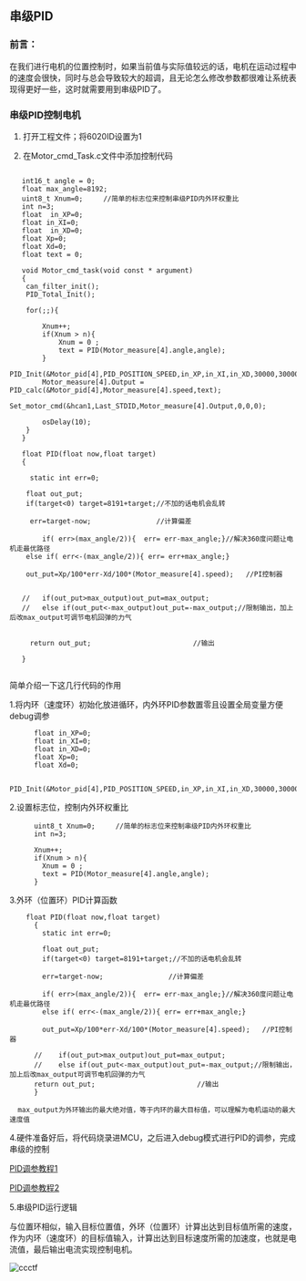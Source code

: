 ## 串级PID

### 前言：

在我们进行电机的位置控制时，如果当前值与实际值较远的话，电机在运动过程中的速度会很快，同时与总会导致较大的超调，且无论怎么修改参数都很难让系统表现得更好一些，这时就需要用到串级PID了。

### 串级PID控制电机

1. 打开工程文件；将6020ID设置为1

2. 在Motor_cmd_Task.c文件中添加控制代码
```
   
   int16_t angle = 0;
   float max_angle=8192; 
   uint8_t Xnum=0;     //简单的标志位来控制串级PID内外环权重比
   int n=3;
   float  in_XP=0;
   float in_XI=0;
   float  in_XD=0;
   float Xp=0;
   float Xd=0;
   float text = 0;
   
   void Motor_cmd_task(void const * argument)
   {
   	can_filter_init();
   	PID_Total_Init();
   
   	for(;;){
   
   		Xnum++;
   		if(Xnum > n){
   			Xnum = 0 ;
   			text = PID(Motor_measure[4].angle,angle);
   		}
   		PID_Init(&Motor_pid[4],PID_POSITION_SPEED,in_XP,in_XI,in_XD,30000,30000,0);
   		Motor_measure[4].Output = PID_calc(&Motor_pid[4],Motor_measure[4].speed,text);
   		Set_motor_cmd(&hcan1,Last_STDID,Motor_measure[4].Output,0,0,0);
   
   		osDelay(10);
   	}
   }
   
   float PID(float now,float target)
   {
   
   	 static int err=0;
   
   	float out_put;
   	if(target<0) target=8191+target;//不加的话电机会乱转
   	
   	 err=target-now;                //计算偏差
   	
   		if( err>(max_angle/2)){  err= err-max_angle;}//解决360度问题让电机走最优路径
   	else if( err<-(max_angle/2)){ err= err+max_angle;}
   	
    out_put=Xp/100*err-Xd/100*(Motor_measure[4].speed);   //PI控制器
   
     
   //	if(out_put>max_output)out_put=max_output;
   //	else if(out_put<-max_output)out_put=-max_output;//限制输出，加上后改max_output可调节电机回弹的力气
   
     
   	 return out_put;                         //输出
   	
   }
   
```
简单介绍一下这几行代码的作用

1.将内环（速度环）初始化放进循环，内外环PID参数置零且设置全局变量方便debug调参
```      
      float in_XP=0;
      float in_XI=0;
      float in_XD=0;
      float Xp=0;
      float Xd=0;
      
      PID_Init(&Motor_pid[4],PID_POSITION_SPEED,in_XP,in_XI,in_XD,30000,30000,0);      
```
2.设置标志位，控制内外环权重比
```
      uint8_t Xnum=0;     //简单的标志位来控制串级PID内外环权重比
      int n=3;
      
      Xnum++;
      if(Xnum > n){
      	Xnum = 0 ;
      	text = PID(Motor_measure[4].angle,angle);
      }
```
3.外环（位置环）PID计算函数
```
	float PID(float now,float target)
	  {
	  	static int err=0;
	  
	  	float out_put;
	  	if(target<0) target=8191+target;//不加的话电机会乱转
	  	
	    err=target-now;                //计算偏差
	  	
	    if( err>(max_angle/2)){  err= err-max_angle;}//解决360度问题让电机走最优路径
	  	else if( err<-(max_angle/2)){ err= err+max_angle;}
	  	
	    out_put=Xp/100*err-Xd/100*(Motor_measure[4].speed);   //PI控制器
	    
	  //	if(out_put>max_output)out_put=max_output;
	  //	else if(out_put<-max_output)out_put=-max_output;//限制输出，加上后改max_output可调节电机回弹的力气
	  return out_put;                         //输出
	  }
```    
      max_output为外环输出的最大绝对值，等于内环的最大目标值，可以理解为电机运动的最大速度值

4.硬件准备好后，将代码烧录进MCU，之后进入debug模式进行PID的调参，完成串级的控制

   [PID调参教程1](https://blog.csdn.net/qq_45396672/article/details/118057838?spm=1001.2014.3001.5506)

   [PID调参教程2](https://blog.csdn.net/qq_45396672/article/details/118057838?spm=1001.2014.3001.5506)

5.串级PID运行逻辑

   与位置环相似，输入目标位置值，外环（位置环）计算出达到目标值所需的速度，作为内环（速度环）的目标值输入，计算出达到目标速度所需的加速度，也就是电流值，最后输出电流实现控制电机。

   ![ccctf](https://gitee.com/Hfound01/picture/raw/master/pictuer_/202212311803540.png)

